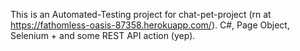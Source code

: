 This is an Automated-Testing project for chat-pet-project (rn at https://fathomless-oasis-87358.herokuapp.com/).
C#, Page Object, Selenium + and some REST API action (yep).
